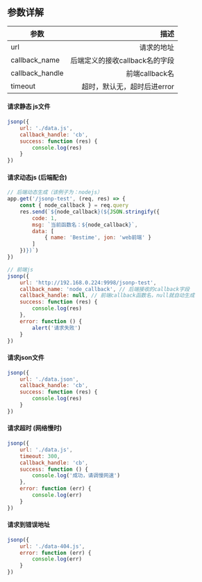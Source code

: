 
## 参数详解

| 参数        | 描述  | 
| --------   | -----:  |
| url      | 请求的地址   |
| callback_name      | 后端定义的接收callback名的字段   |
| callback_handle      | 前端callback名   |
| timeout      | 超时，默认无，超时后进error   |



#### 请求静态 js文件
```javascript
jsonp({
    url: './data.js',
    callback_handle: 'cb',
    success: function (res) {
        console.log(res)
    }
})
```

#### 请求动态js (后端配合)
```javascript
// 后端动态生成（该例子为：nodejs）
app.get('/jsonp-test', (req, res) => {
	const { node_callback } = req.query
	res.send(`${node_callback}(${JSON.stringify({
		code: 1,
		msg: `当前函数名：${node_callback}`,
		data: [
			{ name: 'Bestime', jon: 'web前端' }
		]
	})})`)
})
```
```javascript
// 前端js
jsonp({
    url: 'http://192.168.0.224:9998/jsonp-test',
    callback_name: 'node_callback', // 后端接收的callback字段
    callback_handle: null, // 前端callback函数名，null就自动生成
    success: function (res) {
        console.log(res)
    },
    error: function () {
        alert('请求失败')
    }
})
```

#### 请求json文件
```javascript
jsonp({
    url: './data.json',
    callback_handle: 'cb',
    success: function (res) {
        console.log(res)
    }
})
```

#### 请求超时 (网络慢时)
```javascript
jsonp({
    url: './data.js',
    timeout: 300,
    callback_handle: 'cb',
    success: function () {
        console.log('成功，请调慢网速')
    },
    error: function (err) {
        console.log(err)
    }
})
```

#### 请求到错误地址
```javascript
jsonp({
    url: './data-404.js',
    error: function (err) {
        console.log(err)
    }
})
```